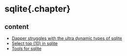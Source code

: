 ﻿
# sqlite{.chapter}

## content

- [Dapper struggles with the ultra dynamic types of sqlite](dapper_struggles_with_dynamic_types_of_sqlite.md)
- [Select top (10) in sqlite](select_top_10.md)
- [Tools for sqlite](tools_for_sqlite.md)
